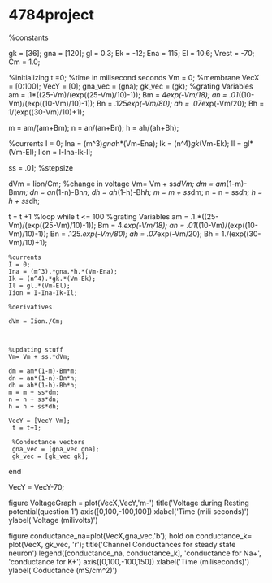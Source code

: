 4784project
===========



%constants 

gk = [36];
gna = [120];
gl = 0.3;
Ek = -12;
Ena = 115;
El = 10.6;
Vrest = -70;
Cm = 1.0;



%initializing 
t =0; %time in milisecond seconds 
Vm = 0;  %membrane
VecX = [0:100];
VecY = [0];
gna_vec = (gna);
gk_vec = (gk);
%grating Variables
am = .1*((25-Vm)/(exp((25-Vm)/10)-1));
Bm = 4*exp(-Vm/18);
an = .01*((10-Vm)/(exp((10-Vm)/10)-1));
Bn = .125*exp(-Vm/80);
ah = .07*exp(-Vm/20);
Bh = 1/(exp((30-Vm)/10)+1);
    
m = am/(am+Bm);
n = an/(an+Bn);
h = ah/(ah+Bh);

%currents
I = 0;
Ina = (m^3)*gna*h*(Vm-Ena);
Ik = (n^4)*gk*(Vm-Ek);
Il = gl*(Vm-El);
Iion = I-Ina-Ik-Il;



ss = .01; %stepsize 

dVm = Iion/Cm; %change in voltage
Vm= Vm + ss*dVm;
dm = am*(1-m)-Bm*m;
dn = an*(1-n)-Bn*n;
dh = ah*(1-h)-Bh*h;
m = m + ss*dm;
n = n + ss*dn;
h = h + ss*dh;
       
t = t +1
%loop
while t <= 100 
    %grating Variables
    am = .1.*((25-Vm)/(exp((25-Vm)/10)-1));
    Bm = 4.*exp(-Vm/18);
    an = .01*((10-Vm)/(exp((10-Vm)/10)-1));
    Bn = .125.*exp(-Vm/80);
    ah = .07*exp(-Vm/20);
    Bh = 1./(exp((30-Vm)/10)+1);
    
    


    %currents
    I = 0;
    Ina = (m^3).*gna.*h.*(Vm-Ena);
    Ik = (n^4).*gk.*(Vm-Ek);
    Il = gl.*(Vm-El);
    Iion = I-Ina-Ik-Il;
    
    %derivatives
    
    dVm = Iion./Cm;
    
    
    
    %updating stuff
    Vm= Vm + ss.*dVm;
    
    dm = am*(1-m)-Bm*m;
    dn = an*(1-n)-Bn*n;
    dh = ah*(1-h)-Bh*h;
    m = m + ss*dm;
    n = n + ss*dn;
    h = h + ss*dh;
    
    VecY = [VecY Vm];
     t = t+1;
     
     %Conductance vectors
     gna_vec = [gna_vec gna];
     gk_vec = [gk_vec gk];
     
end

VecY = VecY-70;

figure
VoltageGraph = plot(VecX,VecY,'m-')
title('Voltage during Resting potential(question 1')
axis([0,100,-100,100])
xlabel('Time (mili seconds)')
ylabel('Voltage (milivolts)')

figure
conductance_na=plot(VecX,gna_vec,'b');
hold on
conductance_k= plot(VecX, gk_vec, 'r');
title('Channel Conductances for steady state neuron')
legend([conductance_na, conductance_k], 'conductance for Na+', 'conductance for K+')
axis([0,100,-100,150])
xlabel('Time (miliseconds)')
ylabel('Coductance (mS/cm^2)')
